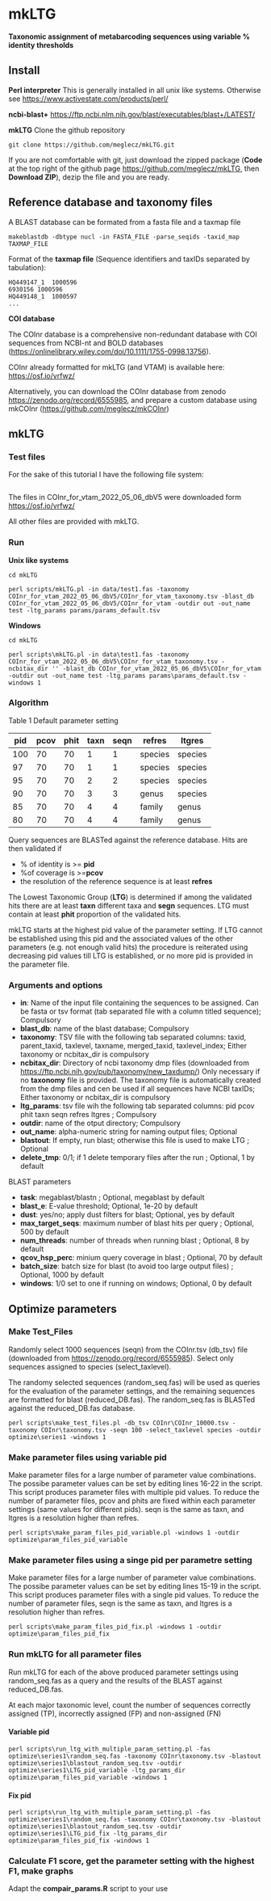 # mkLTG
**Taxonomic assignment of metabarcoding sequences using variable % identity thresholds**

## Install

**Perl interpreter** 
This is generally installed in all unix like systems. Otherwise see https://www.activestate.com/products/perl/

**ncbi-blast+**
https://ftp.ncbi.nlm.nih.gov/blast/executables/blast+/LATEST/


**mkLTG**
Clone the github repository
~~~~
git clone https://github.com/meglecz/mkLTG.git
~~~~

If you are not comfortable with git, just download the zipped package (**Code** at the top right of the github page https://github.com/meglecz/mkLTG, then **Download ZIP**), dezip the file and you are ready.



## Reference database and taxonomy files
A BLAST database can be formated from a fasta file and a taxmap file
~~~~
makeblastdb -dbtype nucl -in FASTA_FILE -parse_seqids -taxid_map TAXMAP_FILE
~~~~

Format of the **taxmap file** (Sequence identifiers and taxIDs separated by tabulation):

~~~~
HQ449147_1	1000596
6930156	1000596
HQ449148_1	1000597
...
~~~~



**COI database**

The COInr database is a comprehensive non-redundant database with COI sequences from NCBI-nt and BOLD databases (https://onlinelibrary.wiley.com/doi/10.1111/1755-0998.13756).

COInr already formatted for mkLTG (and VTAM) is available here:  https://osf.io/vrfwz/

Alternatively, you can download the COInr database from zenodo https://zenodo.org/record/6555985, and prepare a custom database using mkCOInr (https://github.com/meglecz/mkCOInr)



## mkLTG

### Test files
For the sake of this tutorial I have the following file system:

~~~~
~~~~

The files in COInr_for_vtam_2022_05_06_dbV5 were downloaded form https://osf.io/vrfwz/

All other files are provided with mkLTG.

### Run
**Unix like systems**

~~~
cd mkLTG

perl scripts/mkLTG.pl -in data/test1.fas -taxonomy COInr_for_vtam_2022_05_06_dbV5/COInr_for_vtam_taxonomy.tsv -blast_db COInr_for_vtam_2022_05_06_dbV5/COInr_for_vtam -outdir out -out_name test -ltg_params params/params_default.tsv
~~~

**Windows**

~~~
cd mkLTG

perl scripts\mkLTG.pl -in data\test1.fas -taxonomy COInr_for_vtam_2022_05_06_dbV5\COInr_for_vtam_taxonomy.tsv -ncbitax_dir '' -blast_db COInr_for_vtam_2022_05_06_dbV5\COInr_for_vtam -outdir out -out_name test -ltg_params params\params_default.tsv -windows 1
~~~

### Algorithm

Table 1 Default parameter setting

| pid  | pcov | phit | taxn | seqn | refres  | ltgres  |
| ---- | ---- | ---- | ---- | ---- | ------- | ------- |
| 100  | 70   | 70   | 1    | 1    | species | species |
| 97   | 70   | 70   | 1    | 1    | species | species |
| 95   | 70   | 70   | 2    | 2    | species | species |
| 90   | 70   | 70   | 3    | 3    | genus   | species |
| 85   | 70   | 70   | 4    | 4    | family  | genus   |
| 80   | 70   | 70   | 4    | 4    | family  | genus   |

Query sequences are BLASTed against the reference database. Hits are then validated if 
 - % of identity is >= **pid**
 - %of coverage is >=**pcov**
 - the resolution of the reference sequence is at least **refres**

The Lowest Taxonomic Group (**LTG**) is determined if among the validated hits there are at least **taxn** different taxa and **segn** sequences. LTG must contain at least **phit** proportion of the validated hits.

mkLTG starts at the highest pid value of the parameter setting. If LTG cannot be established using this pid and the associated values of the other parameters (e.g. not enough valid hits) the procedure is reiterated using decreasing pid values till LTG is established, or no more pid is provided in the parameter file.

### Arguments and options

 - **in**: Name of the input file containing the sequences to be assigned. Can be fasta or tsv format (tab separated file with a column titled sequence); Compulsory
 - **blast_db**: name of the blast database;  Compulsory
 - **taxonomy**: TSV file with the following tab separated columns: taxid, parent_taxid, taxlevel, taxname, merged_taxid, taxlevel_index;  Either taxonomy or ncbitax_dir is compulsory
 - **ncbitax_dir**: Directory of ncbi taxonomy dmp files (downloaded from https://ftp.ncbi.nih.gov/pub/taxonomy/new_taxdump/) Only necessary if no **taxonomy** file is provided. The taxonomy file is automatically created from the dmp files and cen be used if all sequences have NCBI taxIDs;  Either taxonomy or ncbitax_dir is compulsory
 - **ltg_params**: tsv file wih the following tab separated columns: pid pcov phit taxn seqn refres ltgres ;  Compulsory
 - **outdir**: name of the otput directory;  Compulsory
 - **out_name**: alpha-numeric string for naming output files;  Optional
 - **blastout**: If empty, run blast; otherwise this file is used to make LTG ;  Optional
 - **delete_tmp**: 0/1; if 1 delete temporary files after the run ;  Optional, 1 by default

BLAST parameters
 - **task**: megablast/blastn ;  Optional, megablast by default
 - **blast_e**: E-value threshold;  Optional, 1e-20 by default
 - **dust**: yes/no; apply dust filters for blast;  Optional, yes by default
 - **max_target_seqs**: maximum number of blast hits per query ;  Optional, 500 by default
 - **num_threads**: number of threads when running blast ;  Optional, 8 by default
 - **qcov_hsp_perc**: minium query coverage in blast ;  Optional, 70 by default
 - **batch_size**: batch size for blast (to avoid too large output files) ;  Optional, 1000 by default
 - **windows**: 1/0 set to one if running on windows;  Optional, 0 by default



## Optimize parameters

### Make Test_Files

Randomly select 1000 sequences (seqn) from the COInr.tsv (db_tsv) file (downloaded from https://zenodo.org/record/6555985). Select only sequences assigned to species (select_taxlevel).

The randomy selected sequences (random_seq.fas) will be used as queries for the evaluation of the parameter settings, and the remaining sequences are formatted for blast (reduced_DB.fas). The random_seq.fas is BLASTed against the reduced_DB.fas database.

~~~~
perl scripts\make_test_files.pl -db_tsv COInr\COInr_10000.tsv -taxonomy COInr\taxonomy.tsv -seqn 100 -select_taxlevel species -outdir optimize\series1 -windows 1 
~~~~

### Make parameter files using variable pid

Make parameter files for a large number of parameter value combinations. The possibe parameter values can be set by editing lines 16-22  in the script. This script produces parameter files with multiple pid values. To reduce the number of parameter files, pcov and phits are fixed within each parameter settings (same values for different pids). seqn is the same as taxn, and ltgres is a resolution higher than refres.

~~~~
perl scripts\make_param_files_pid_variable.pl -windows 1 -outdir optimize\param_files_pid_variable
~~~~

###  Make parameter files using a singe pid per parametre setting

Make parameter files for a large number of parameter value combinations. The possibe parameter values can be set by editing lines 15-19  in the script. This script produces parameter files with a single pid values. To reduce the number of parameter files,  seqn is the same as taxn, and ltgres is a resolution higher than refres.

~~~~
perl scripts\make_param_files_pid_fix.pl -windows 1 -outdir optimize\param_files_pid_fix
~~~~

### Run mkLTG for all parameter files 

Run mkLTG for each of the above produced parameter settings using random_seq.fas as a query and the results of the BLAST against reduced_DB.fas. 

At each major taxonomic level, count the number of sequences correctly assigned (TP), incorrectly assigned (FP) and non-assigned (FN)

#### Variable pid 
~~~~
perl scripts\run_ltg_with_multiple_param_setting.pl -fas optimize\series1\random_seq.fas -taxonomy COInr\taxonomy.tsv -blastout optimize\series1\blastout_random_seq.tsv -outdir optimize\series1\LTG_pid_variable -ltg_params_dir optimize\param_files_pid_variable -windows 1
~~~~

#### Fix pid
~~~~
perl scripts\run_ltg_with_multiple_param_setting.pl -fas optimize\series1\random_seq.fas -taxonomy COInr\taxonomy.tsv -blastout optimize\series1\blastout_random_seq.tsv -outdir optimize\series1\LTG_pid_fix -ltg_params_dir optimize\param_files_pid_fix -windows 1
~~~~

### Calculate F1 score, get the parameter setting with the highest F1, make graphs

Adapt the **compair_params.R** script to your use

